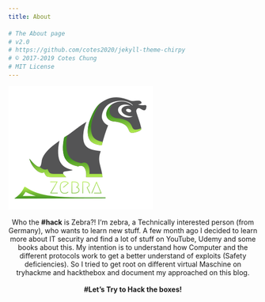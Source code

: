 ```yaml
---
title: About

# The About page
# v2.0
# https://github.com/cotes2020/jekyll-theme-chirpy
# © 2017-2019 Cotes Chung
# MIT License
---
```

<p><img src="/assets/img/sample/zebra.png" /></p>

<div align="center">
Who the <b>#hack</b> is Zebra?!  
I‘m zebra, a Technically interested person (from Germany), who wants to learn new stuff. A few month ago I decided to learn more about IT security and find a lot of stuff on YouTube, Udemy and some books about this. My intention is to understand how Computer and the different protocols work to get a better understand of exploits (Safety deficiencies).
So I tried to get root on different virtual Maschine on tryhackme and hackthebox and document my approached on this blog.
<br>
<br>
<b>#Let’s Try to Hack the boxes!</b> 

<center><p><script src="https://tryhackme.com/badge/191724"></script></p></center>

</div>

